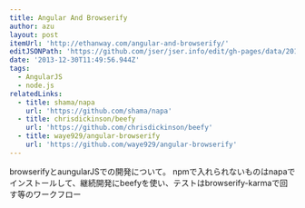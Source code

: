 ```yaml
---
title: Angular And Browserify
author: azu
layout: post
itemUrl: 'http://ethanway.com/angular-and-browserify/'
editJSONPath: 'https://github.com/jser/jser.info/edit/gh-pages/data/2013/12/index.json'
date: '2013-12-30T11:49:56.944Z'
tags:
  - AngularJS
  - node.js
relatedLinks:
  - title: shama/napa
    url: 'https://github.com/shama/napa'
  - title: chrisdickinson/beefy
    url: 'https://github.com/chrisdickinson/beefy'
  - title: waye929/angular-browserify
    url: 'https://github.com/waye929/angular-browserify'
---
```

browserifyとaungularJSでの開発について。 npmで入れられないものはnapaでインストールして、継続開発にbeefyを使い、テストはbrowserify-karmaで回す等のワークフロー
